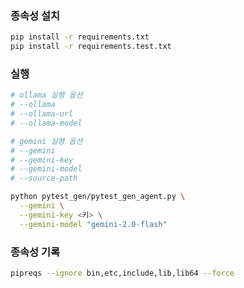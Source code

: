 ### 종속성 설치

```bash
pip install -r requirements.txt
pip install -r requirements.test.txt
```

### 실행

```bash
# ollama 실행 옵션
# --ollama
# --ollama-url
# --ollama-model

# gemini 실행 옵션
# --gemini
# --gemini-key
# --gemini-model
# --source-path

python pytest_gen/pytest_gen_agent.py \
  --gemini \
  --gemini-key <키> \
  --gemini-model "gemini-2.0-flash"
```

### 종속성 기록

```bash
pipreqs --ignore bin,etc,include,lib,lib64 --force
```